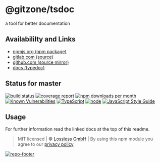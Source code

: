 # @gitzone/tsdoc
a tool for better documentation

## Availabililty and Links
* [npmjs.org (npm package)](https://www.npmjs.com/package/@gitzone/tsdoc)
* [gitlab.com (source)](https://gitlab.com/gitzone/tsdoc)
* [github.com (source mirror)](https://github.com/gitzone/tsdoc)
* [docs (typedoc)](https://gitzone.gitlab.io/tsdoc/)

## Status for master
[![build status](https://gitlab.com/gitzone/tsdoc/badges/master/build.svg)](https://gitlab.com/gitzone/tsdoc/commits/master)
[![coverage report](https://gitlab.com/gitzone/tsdoc/badges/master/coverage.svg)](https://gitlab.com/gitzone/tsdoc/commits/master)
[![npm downloads per month](https://img.shields.io/npm/dm/@gitzone/tsdoc.svg)](https://www.npmjs.com/package/@gitzone/tsdoc)
[![Known Vulnerabilities](https://snyk.io/test/npm/@gitzone/tsdoc/badge.svg)](https://snyk.io/test/npm/@gitzone/tsdoc)
[![TypeScript](https://img.shields.io/badge/TypeScript->=%203.x-blue.svg)](https://nodejs.org/dist/latest-v10.x/docs/api/)
[![node](https://img.shields.io/badge/node->=%2010.x.x-blue.svg)](https://nodejs.org/dist/latest-v10.x/docs/api/)
[![JavaScript Style Guide](https://img.shields.io/badge/code%20style-prettier-ff69b4.svg)](https://prettier.io/)

## Usage

For further information read the linked docs at the top of this readme.

> MIT licensed | **&copy;** [Lossless GmbH](https://lossless.gmbh)
| By using this npm module you agree to our [privacy policy](https://lossless.gmbH/privacy)

[![repo-footer](https://lossless.gitlab.io/publicrelations/repofooter.svg)](https://maintainedby.lossless.com)

